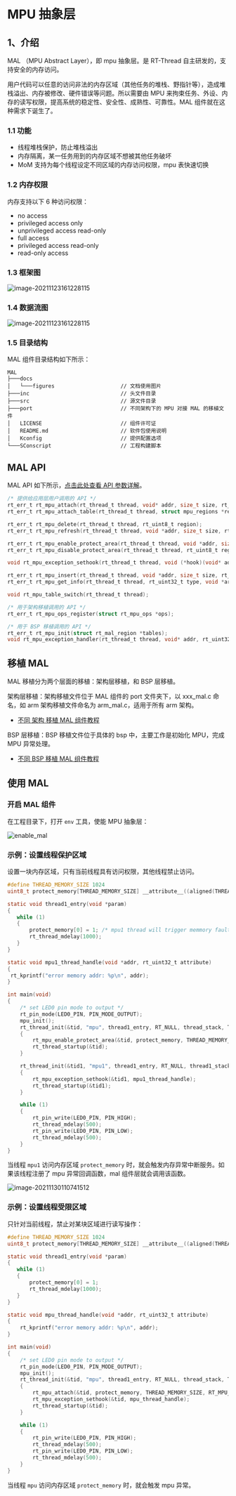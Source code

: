 # MPU 抽象层

## 1、介绍

MAL （MPU Abstract Layer），即 mpu 抽象层。是 RT-Thread 自主研发的，支持安全的内存访问。

用户代码可以任意的访问非法的内存区域（其他任务的堆栈、野指针等），造成堆栈溢出、内存被修改、硬件错误等问题。所以需要由 MPU 来拘束任务、外设、内存的读写权限，提高系统的稳定性、安全性、成熟性、可靠性。MAL 组件就在这种需求下诞生了。

### 1.1 功能

- 线程堆栈保护，防止堆栈溢出
- 内存隔离，某一任务用到的内存区域不想被其他任务破坏
- MoM 支持为每个线程设定不同区域的内存访问权限，mpu 表快速切换 

### 1.2 内存权限

内存支持以下 6 种访问权限：

- no access
- privileged access only
- unprivileged access read-only
- full access
- privileged access read-only
- read-only access

### 1.3 框架图

![image-20211123161228115](doc/figures/frame.png)

### 1.4 数据流图

![image-20211123161228115](doc/figures/stream.png)

### 1.5 目录结构

MAL 组件目录结构如下所示：

```shell
MAL
├───docs 
│   └───figures                     // 文档使用图片
├───inc                             // 头文件目录
├───src                             // 源文件目录
├───port                            // 不同架构下的 MPU 对接 MAL 的移植文件
│   LICENSE                         // 组件许可证
│   README.md                       // 软件包使用说明
│   Kconfig                         // 提供配置选项
└───SConscript                      // 工程构建脚本
```

## MAL API

MAL API 如下所示，[点击此处查看 API 参数详解](doc/mal_api.md)。

```c
/* 提供给应用层用户调用的 API */
rt_err_t rt_mpu_attach(rt_thread_t thread, void* addr, size_t size, rt_uint32_t attribute);
rt_err_t rt_mpu_attach_table(rt_thread_t thread, struct mpu_regions *regions);

rt_err_t rt_mpu_delete(rt_thread_t thread, rt_uint8_t region);
rt_err_t rt_mpu_refresh(rt_thread_t thread, void *addr, size_t size, rt_uint32_t attribute, rt_uint8_t region);

rt_err_t rt_mpu_enable_protect_area(rt_thread_t thread, void *addr, size_t size, rt_uint32_t attribute);
rt_err_t rt_mpu_disable_protect_area(rt_thread_t thread, rt_uint8_t region);

void rt_mpu_exception_sethook(rt_thread_t thread, void (*hook)(void* addr, rt_uint32_t attribute));

rt_err_t rt_mpu_insert(rt_thread_t thread, void *addr, size_t size, rt_uint32_t attribute, rt_uint8_t region);
rt_err_t rt_mpu_get_info(rt_thread_t thread, rt_uint32_t type, void *arg);

void rt_mpu_table_switch(rt_thread_t thread);

/* 用于架构移植调用的 API */
rt_err_t rt_mpu_ops_register(struct rt_mpu_ops *ops);

/* 用于 BSP 移植调用的 API */
rt_err_t rt_mpu_init(struct rt_mal_region *tables);
void rt_mpu_exception_handler(rt_thread_t thread, void* addr, rt_uint32_t attribute);
```

## 移植 MAL

MAL 移植分为两个层面的移植：架构层移植，和 BSP 层移植。

架构层移植：架构移植文件位于 MAL 组件的 port 文件夹下，以 xxx_mal.c 命名，如 arm 架构移植文件命名为 arm_mal.c，适用于所有 arm 架构。

- [不同 架构 移植 MAL 组件教程](doc/移植教程.md) 

BSP 层移植：BSP 移植文件位于具体的 bsp 中，主要工作是初始化 MPU，完成 MPU 异常处理。

- [不同 BSP 移植 MAL 组件教程](doc/移植教程.md) 

## 使用 MAL

### 开启 MAL 组件

在工程目录下，打开 `env` 工具，使能 MPU 抽象层：

![enable_mal](../../../../../mpu/stm32h750-artpi-h750/rt-thread/components/mal/doc/figures/enable_mal.png)

### 示例：设置线程保护区域

设置一块内存区域，只有当前线程具有访问权限，其他线程禁止访问。

   ```c
   #define THREAD_MEMORY_SIZE 1024
   uint8_t protect_memory[THREAD_MEMORY_SIZE] __attribute__((aligned(THREAD_MEMORY_SIZE)));
   
   static void thread1_entry(void *param)
   {
      while (1)
      {
          protect_memory[0] = 1; /* mpu1 thread will trigger memmory fault */
          rt_thread_mdelay(1000);
      }
   }
   
   static void mpu1_thread_handle(void *addr, rt_uint32_t attribute)
   {
   	rt_kprintf("error memory addr: %p\n", addr);
   }
   
   int main(void)
   {
       /* set LED0 pin mode to output */
       rt_pin_mode(LED0_PIN, PIN_MODE_OUTPUT);
       mpu_init();
       rt_thread_init(&tid, "mpu", thread1_entry, RT_NULL, thread_stack, THREAD_MEMORY_SIZE, THREAD_PRIORITY, 20);
       {
           rt_mpu_enable_protect_area(&tid, protect_memory, THREAD_MEMORY_SIZE, RT_MPU_REGION_PRIVILEGED_RW); /* 设置保护区域 */
           rt_thread_startup(&tid);
       }
   
       rt_thread_init(&tid1, "mpu1", thread1_entry, RT_NULL, thread1_stack, THREAD_MEMORY_SIZE, THREAD_PRIORITY, 20);
       {
           rt_mpu_exception_sethook(&tid1, mpu1_thread_handle);
           rt_thread_startup(&tid1);
       }
   
       while (1)
       {
           rt_pin_write(LED0_PIN, PIN_HIGH);
           rt_thread_mdelay(500);
           rt_pin_write(LED0_PIN, PIN_LOW);
           rt_thread_mdelay(500);
       }
   }
   ```

当线程 `mpu1` 访问内存区域 `protect_memory` 时，就会触发内存异常中断服务。如果该线程注册了 mpu 异常回调函数，mal 组件层就会调用该函数。

![image-20211130110741512](../../../../../mpu/stm32h750-artpi-h750/rt-thread/components/mal/doc/figures/handle.png)

### 示例：设置线程受限区域

只针对当前线程，禁止对某块区域进行读写操作：

```c
#define THREAD_MEMORY_SIZE 1024
uint8_t protect_memory[THREAD_MEMORY_SIZE] __attribute__((aligned(THREAD_MEMORY_SIZE)));

static void thread1_entry(void *param)
{
   while (1)
   {
       protect_memory[0] = 1;
       rt_thread_mdelay(1000);
   }
}

static void mpu_thread_handle(void *addr, rt_uint32_t attribute)
{
	rt_kprintf("error memory addr: %p\n", addr);
}

int main(void)
{
    /* set LED0 pin mode to output */
    rt_pin_mode(LED0_PIN, PIN_MODE_OUTPUT);
    mpu_init();
    rt_thread_init(&tid, "mpu", thread1_entry, RT_NULL, thread_stack, THREAD_MEMORY_SIZE, THREAD_PRIORITY, 20);
    {
        rt_mpu_attach(&tid, protect_memory, THREAD_MEMORY_SIZE, RT_MPU_REGION_NO_ACCESS);
        rt_mpu_exception_sethook(&tid, mpu_thread_handle);
        rt_thread_startup(&tid);
    }

    while (1)
    {
        rt_pin_write(LED0_PIN, PIN_HIGH);
        rt_thread_mdelay(500);
        rt_pin_write(LED0_PIN, PIN_LOW);
        rt_thread_mdelay(500);
    }
}
```

当线程 `mpu` 访问内存区域 `protect_memory` 时，就会触发 mpu 异常。





